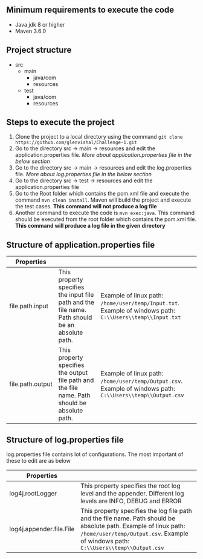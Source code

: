 ## Minimum requirements to execute the code
- Java jdk 8 or higher
- Maven 3.6.0

## Project structure
- src
  - main
    - java/com
    - resources
  - test
    - java/com
    - resources

## Steps to execute the project
1. Clone the project to a local directory using the command `git clone https://github.com/glenvishal/Challenge-1.git`
2. Go to the directory src -> main -> resources and edit the application.properties file. *More about application.properties file in the below section*
3. Go to the directory src -> main -> resources and edit the log.properties file. *More about log.properties file in the below section* 
4. Go to the directory src -> test -> resources and edit the application.properties file
5. Go to the  Root folder which contains the pom.xml file and execute the command `mvn clean install`. Maven will build the project and execute the test cases. **This command will not produce a log file**
6. Another command to execute the code is `mvn exec:java`. This command should be executed from the root folder which contains the pom.xml file. **This command will produce a log file in the given directory**


## Structure of application.properties file

| Properties     |               |    |
| -------------  |-------------  | ---|
| file.path.input| This property specifies the input file path and the file name. Path should be an absolute path. | Example of linux path: `/home/user/temp/Input.txt`. Example of windows path: `C:\\Users\\temp\\Input.txt` |
| file.path.output| This property specifies the output file path and the file name. Path should be absolute path. | Example of linux path: `/home/user/temp/Output.csv`. Example of windows path: `C:\\Users\\temp\\Output.csv` |

## Structure of log.properties file
log.properties file contains lot of configurations. The most important of these to edit are as below

| Properties     |               |
| -------------  |-------------  |
| log4j.rootLogger | This property specifies the root log level and the appender. Different log levels are INFO, DEBUG and ERROR| 
| log4j.appender.file.File | This property specifies the log file path and the file name. Path should be absolute path. Example of linux path: `/home/user/temp/Output.csv`. Example of windows path: `C:\\Users\\temp\\Output.csv`|


